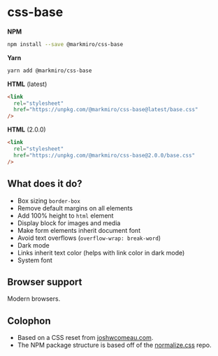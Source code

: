 # css-base

**NPM**

```sh
npm install --save @markmiro/css-base
```

**Yarn**

```sh
yarn add @markmiro/css-base
```

**HTML** (latest)

```html
<link
  rel="stylesheet"
  href="https://unpkg.com/@markmiro/css-base@latest/base.css"
/>
```

**HTML** (2.0.0)

```html
<link
  rel="stylesheet"
  href="https://unpkg.com/@markmiro/css-base@2.0.0/base.css"
/>
```

## What does it do?

- Box sizing `border-box`
- Remove default margins on all elements
- Add 100% height to `html` element
- Display block for images and media
- Make form elements inherit document font
- Avoid text overflows (`overflow-wrap: break-word`)
- Dark mode
- Links inherit text color (helps with link color in dark mode)
- System font

## Browser support

Modern browsers.

## Colophon

- Based on a CSS reset from [joshwcomeau.com](https://www.joshwcomeau.com/css/custom-css-reset).
- The NPM package structure is based off of the [normalize.css](https://github.com/necolas/normalize.css) repo.
